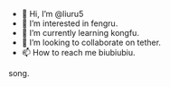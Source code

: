 - 👋 Hi, I’m @liuru5
- 👀 I’m interested in fengru.
- 🌱 I’m currently learning kongfu.
- 💞️ I’m looking to collaborate on tether.
- 📫 How to reach me biubiubiu.

<!---
liuru5/liuru5 is a ✨ special ✨ repository because its `README.md` (this file) appears on your GitHub profile.
You can click the Preview link to take a look at your changes.
--->

song.
